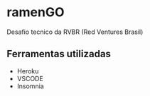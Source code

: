 # ramenGO
Desafio tecnico da RVBR (Red Ventures Brasil)

## Ferramentas utilizadas
- Heroku
- VSCODE
- Insomnia


## 
